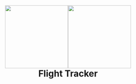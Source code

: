 <h1 align="center"><img height="200" src="https://img.icons8.com/external-smashingstocks-outline-color-smashing-stocks/512/external-Aeroplane-transport-smashingstocks-outline-color-smashing-stocks.png"><img height="200" src="https://img.icons8.com/clouds/512/airport.png"><br> Flight Tracker</h1>


